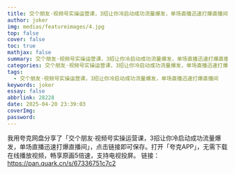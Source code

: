 ```yaml
---
title: 交个朋友·视频号实操运营课，​3招让你冷启动成功流量爆发，单场直播迅速打爆直播间
author: joker
img: medias/featureimages/4.jpg
top: false
cover: false
toc: true
mathjax: false
summary: 交个朋友·视频号实操运营课，​3招让你冷启动成功流量爆发，单场直播迅速打爆直播间
categories: 交个朋友·视频号实操运营课，​3招让你冷启动成功流量爆发，单场直播迅速打爆直播间
tags:
  - 交个朋友·视频号实操运营课，​3招让你冷启动成功流量爆发，单场直播迅速打爆直播间
keywords: joker
essay: false
abbrlink: 28228
date: 2025-04-20 23:39:03
coverImg:
password:
---
```


我用夸克网盘分享了「交个朋友·视频号实操运营课，​3招让你冷启动成功流量爆发，单场直播迅速打爆直播间」，点击链接即可保存。打开「夸克APP」，无需下载在线播放视频，畅享原画5倍速，支持电视投屏。
链接：https://pan.quark.cn/s/67336751c7c2
